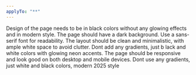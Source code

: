 ```yaml
---
applyTo: "**"
---
```


Design of the page needs to be in black colors without any glowing effects and in modern style. The page should have a dark background. Use a sans-serif font for readability. The layout should be clean and minimalistic, with ample white space to avoid clutter. Dont add any gradients, just b
lack and white colors with glowing neon accents. The page should be responsive and look good on both desktop and mobile devices. Dont use any gradients, just white and black colors, modern 2025 style
